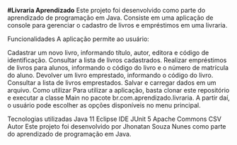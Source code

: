 **#Livraria Aprendizado**
Este projeto foi desenvolvido como parte do aprendizado de programação em Java. Consiste em uma aplicação de console para gerenciar o cadastro de livros e empréstimos em uma livraria.

Funcionalidades
A aplicação permite ao usuário:

Cadastrar um novo livro, informando título, autor, editora e código de identificação.
Consultar a lista de livros cadastrados.
Realizar empréstimos de livros para alunos, informando o código do livro e o número de matrícula do aluno.
Devolver um livro emprestado, informando o código do livro.
Consultar a lista de livros emprestados.
Salvar e carregar dados em um arquivo.
Como utilizar
Para utilizar a aplicação, basta clonar este repositório e executar a classe Main no pacote br.com.aprendizado.livraria. A partir daí, o usuário pode escolher as opções disponíveis no menu principal.

Tecnologias utilizadas
Java 11
Eclipse IDE
JUnit 5
Apache Commons CSV
Autor
Este projeto foi desenvolvido por Jhonatan Souza Nunes como parte do aprendizado de programação em Java.
